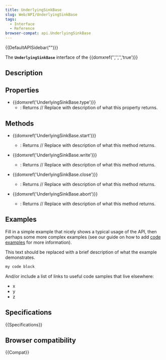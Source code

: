```yaml
---
title: UnderlyingSinkBase
slug: Web/API/UnderlyingSinkBase
tags:
  - Interface
  - Reference
browser-compat: api.UnderlyingSinkBase
---
```

{{DefaultAPISidebar("")}}

The **`UnderlyingSinkBase`** interface of the {{domxref('','','','true')}} 

## Description

 

## Properties

- {{domxref('UnderlyingSinkBase.type')}}
  - : Returns // Replace with description of what this property returns.



## Methods

- {{domxref('UnderlyingSinkBase.start')}}
  - : Returns // Replace with description of what this method returns.

- {{domxref('UnderlyingSinkBase.write')}}
  - : Returns // Replace with description of what this method returns.

- {{domxref('UnderlyingSinkBase.close')}}
  - : Returns // Replace with description of what this method returns.

- {{domxref('UnderlyingSinkBase.abort')}}
  - : Returns // Replace with description of what this method returns.

## Examples

Fill in a simple example that nicely shows a typical usage of the API, then perhaps some more complex examples (see our guide on how to add [code examples](/en-US/docs/MDN/Contribute/Structures/Code_examples) for more information).

This text should be replaced with a brief description of what the example demonstrates.

```js
my code block
```

And/or include a list of links to useful code samples that live elsewhere:

*   x
*   y
*   z

## Specifications

{{Specifications}}

## Browser compatibility

{{Compat}}

